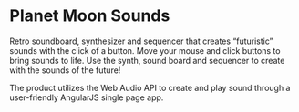 
# Planet Moon Sounds

Retro soundboard, synthesizer and sequencer that creates “futuristic” sounds with the click of a button. Move your mouse and click buttons to bring sounds to life. Use the synth, sound board and sequencer to create with the sounds of the future!

The product utilizes the Web Audio API to create and play sound through a user-friendly AngularJS single page app. 

